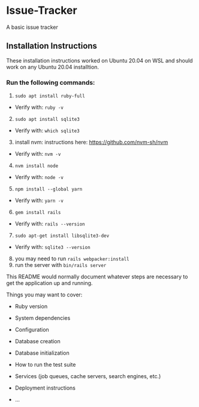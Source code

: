 # Issue-Tracker
A basic issue tracker

## Installation Instructions
These installation instructions worked on Ubuntu 20.04 on WSL and should work on any Ubuntu 20.04 installtion.
### Run the following commands:
1. `sudo apt install ruby-full`
 - Verify with: `ruby -v`
2. `sudo apt install sqlite3`
 - Verify with: `which sqlite3`
3. install nvm: instructions here: https://github.com/nvm-sh/nvm
- Verify with: `nvm -v`
4. `nvm install node`
- Verify with: `node -v`
5. `npm install --global yarn`
- Verify with: `yarn -v`
6. `gem install rails`
- Verify with: `rails --version`
7. `sudo apt-get install libsqlite3-dev`
- Verify with: `sqlite3 --version`
8. you may need to run `rails webpacker:install`
9. run the server with `bin/rails server`

This README would normally document whatever steps are necessary to get the
application up and running.

Things you may want to cover:

* Ruby version

* System dependencies

* Configuration

* Database creation

* Database initialization

* How to run the test suite

* Services (job queues, cache servers, search engines, etc.)

* Deployment instructions

* ...

